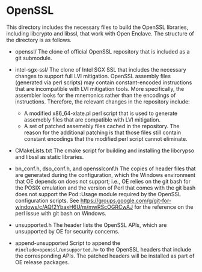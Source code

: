 OpenSSL
===========

This directory includes the necessary files to build the OpenSSL libraries, including libcrypto and libssl,
that work with Open Enclave. The structure of the directory is as follows.

- openssl/
  The clone of official OpenSSL repository that is included as a git submodule.

- intel-sgx-ssl/
  The clone of Intel SGX SSL that includes the necessary changes to support full LVI mitigation.
  OpenSSL assembly files (generated via perl scripts) may contain constant-encoded instructions
  that are incompatible with LVI mitigation tools. More specifically, the assembler looks for
  the mnemonics rather than the encodings of instructions. Therefore, the relevant changes in the
  repository include:
  - A modified x86_64-xlate.pl perl script that is used to generate assemebly files that are compatible
    with LVI mitigation.
  - A set of patched assemebly files cached in the repository. The reason for the additional patching is
    that those files still contain constant encodings that the modified perl script cannot eliminate.

- CMakeLists.txt
  The cmake script for building and installing the libcrypso and libssl as static libraries.

- bn_conf.h, dso_conf.h, and opensslconf.h
  The copies of header files that are generated during the configuration, which the Windows environment
  that OE depends on does not support; i.e., OE relies on the git bash for the POSIX emulation and
  the version of Perl that comes with the git bash does not support the Pod::Usage module required by the OpenSSL
  configuration scripts. See https://groups.google.com/g/git-for-windows/c/AQf2YbaxH6U/m/mwRScOGRCwAJ
  for the reference on the perl issue with git bash on Windows.

- unsupported.h
  The header lists the OpenSSL APIs, which are unsupported by OE for security concerns.

- append-unsupported
  Script to append the `#include<openssl/unsupported.h>` to the OpenSSL headers that include the
  corresponding APIs. The patched headers will be installed as part of OE release packages.
